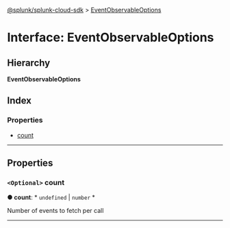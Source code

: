 [@splunk/splunk-cloud-sdk](../README.md) > [EventObservableOptions](../interfaces/eventobservableoptions.md)

# Interface: EventObservableOptions

## Hierarchy

**EventObservableOptions**

## Index

### Properties

* [count](eventobservableoptions.md#count)

---

## Properties

<a id="count"></a>

### `<Optional>` count

**● count**: * `undefined` &#124; `number`
*

Number of events to fetch per call

___

